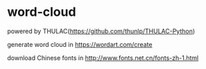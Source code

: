 # word-cloud
powered by THULAC(https://github.com/thunlp/THULAC-Python)

generate word cloud in https://wordart.com/create

download Chinese fonts in http://www.fonts.net.cn/fonts-zh-1.html
